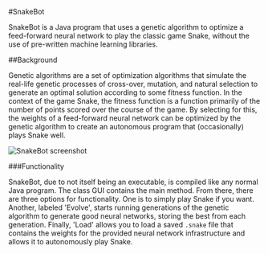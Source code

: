 #SnakeBot

SnakeBot is a Java program that uses a genetic algorithm to optimize a feed-forward neural network to play the classic game Snake, without the use of pre-written machine learning libraries.

##Background

Genetic algorithms are a set of optimization algorithms that simulate the real-life genetic processes of cross-over, mutation, and natural selection to generate an optimal solution according to some fitness function. In the context of the game Snake, the fitness function is a function primarily of the number of points scored over the course of the game. By selecting for this, the weights of a feed-forward neural network can be optimized by the genetic algorithm to create an autonomous program that (occasionally) plays Snake well.

![SnakeBot screenshot](https://raw.githubusercontent.com/dtimmerman998/SnakeBot/master/readme_pic.PNG)


###Functionality

SnakeBot, due to not itself being an executable, is compiled like any normal Java program. The class GUI contains the main method.
From there, there are three options for functionality. One is to simply play Snake if you want. Another, labeled 'Evolve', starts running generations of the genetic algorithm to generate good neural networks, storing the best from each generation. Finally, 'Load' allows you to load a saved `.snake` file that contains the weights for the provided neural network infrastructure and allows it to autonomously play Snake.